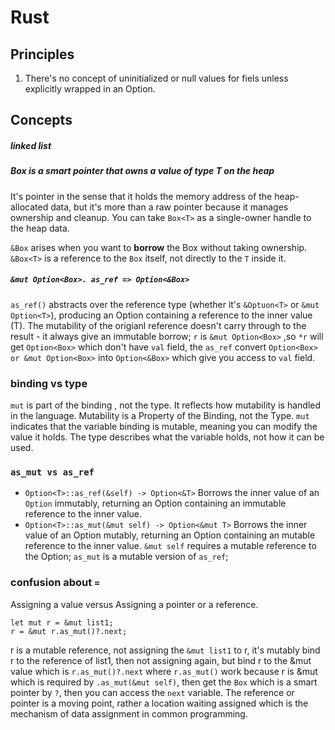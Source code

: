 # Rust

## Principles
1. There's no concept of uninitialized or null values for fiels unless explicitly wrapped in an Option.
## Concepts
##### linked list

##### Box<T> is a smart pointer that owns a value of type T on the heap
It's pointer in the sense that it holds the memory address of the heap-allocated data, but it's more than a raw pointer because it manages ownership and cleanup.
You can take `Box<T>` as a single-owner handle to the heap data.

`&Box` arises when you want to **borrow** the Box without taking ownership.
`&Box<T>` is a reference to the `Box` itself, not directly to the `T` inside it.
##### `&mut Option<Box>. as_ref => Option<&Box>`
`as_ref()` abstracts over the reference type (whether it's `&Optuon<T>` or `&mut Option<T>`), producing an Option containing a reference to the inner value (T). The mutability of the origianl reference doesn't carry through to the result - it always give an immutable borrow;
`r` is `&mut Option<Box>` ,so `*r` will get `Option<Box>` which don't have `val` field, the `as_ref` convert `Option<Box> or &mut Option<Box>` into `Option<&Box>` which give you access to `val` field.
### binding vs type
`mut` is part of the binding , not the type.
It reflects how mutability is handled in the language.
Mutability is a Property of the Binding, not the Type.
`mut` indicates that the variable binding is mutable, meaning you can modify the value it holds.
The type describes what the variable holds, not how it can be used.
### `as_mut vs as_ref`
- `Option<T>::as_ref(&self) -> Option<&T>`
Borrows the inner value of an `Option` immutably, returning an Option containing an immutable reference to the inner value.
- `Option<T>::as_mut(&mut self) -> Option<&mut T>`
Borrows the inner value of an Option mutably, returning an Option containing an mutable reference to the inner value.
`&mut self` requires a mutable reference to the Option;
`as_mut` is a mutable version of `as_ref`;
### confusion about `=`
Assigning a value versus Assigning a pointer or a reference.
```
let mut r = &mut list1;
r = &mut r.as_mut()?.next;
```
r is a mutable reference, not assigning the `&mut list1` to r, it's mutably bind r to the reference of list1, then not assigning again, but bind r to the &mut value which is `r.as_mut()?.next` where `r.as_mut()` work because r is &mut which is required by `.as_mut(&mut self)`, then get the `Box` which is a smart pointer by `?`, then you can access the `next` variable.
The reference or pointer is a moving point, rather a location waiting assigned which is the mechanism of data assignment in common programming.
